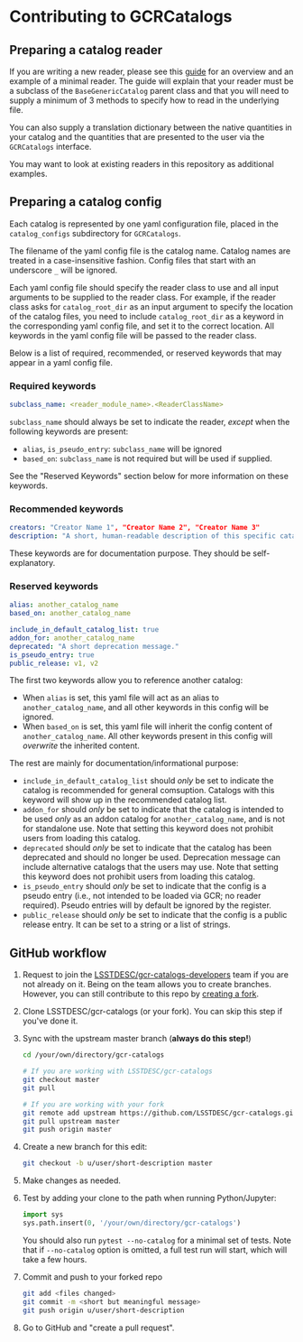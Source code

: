 # Contributing to GCRCatalogs

## Preparing a catalog reader

If you are writing a new reader, please see this [guide](https://github.com/yymao/generic-catalog-reader#usage)
for an overview and an example of a minimal reader.
The guide will explain that your reader must be a subclass of the `BaseGenericCatalog` parent class
and that you will need to supply a minimum of 3 methods to specify how to read in the underlying file.

You can also supply a translation dictionary between the native quantities in your
catalog and the quantities that are presented to the user via the `GCRCatalogs` interface.

You may want to look at existing readers in this repository as additional examples.

## Preparing a catalog config

Each catalog is represented by one yaml configuration file, placed in the `catalog_configs`
subdirectory for `GCRCatalogs`.

The filename of the yaml config file is the catalog name. Catalog names are treated in a case-insensitive fashion.
Config files that start with an underscore `_` will be ignored.

Each yaml config file should specify the reader class to use and all input arguments to be supplied to the reader class.
For example, if the reader class asks for `catalog_root_dir` as an input argument to specify the location of the
catalog files, you need to include `catalog_root_dir` as a keyword in the corresponding yaml config file,
and set it to the correct location.
All keywords in the yaml config file will be passed to the reader class.

Below is a list of required, recommended, or reserved keywords that may appear in a yaml config file.

### Required keywords

```yaml
subclass_name: <reader_module_name>.<ReaderClassName>
```

`subclass_name` should always be set to indicate the reader, _except_ when the following keywords are present:

- `alias`, `is_pseudo_entry`: `subclass_name` will be ignored
- `based_on`:  `subclass_name` is not required but will be used if supplied.

See the "Reserved Keywords" section below for more information on these keywords.

### Recommended keywords

```yaml
creators: "Creator Name 1", "Creator Name 2", "Creator Name 3"
description: "A short, human-readable description of this specific catalog."
```

These keywords are for documentation purpose. They should be self-explanatory.

### Reserved keywords

```yaml
alias: another_catalog_name
based_on: another_catalog_name

include_in_default_catalog_list: true
addon_for: another_catalog_name
deprecated: "A short deprecation message."
is_pseudo_entry: true
public_release: v1, v2
```

The first two keywords allow you to reference another catalog:

- When `alias` is set, this yaml file will act as an alias to `another_catalog_name`, and all other keywords in this config will be ignored.
- When `based_on` is set, this yaml file will inherit the config content of `another_catalog_name`. All other keywords present in this config will _overwrite_ the inherited content.

The rest are mainly for documentation/informational purpose:

- `include_in_default_catalog_list` should _only_ be set to indicate the catalog is recommended for general comsuption. Catalogs with this keyword will show up in the recommended catalog list.
- `addon_for` should _only_ be set to indicate that the catalog is intended to be used _only_ as an addon catalog for `another_catalog_name`, and is not for standalone use. Note that setting this keyword does not prohibit users from loading this catalog.
- `deprecated` should _only_ be set to indicate that the catalog has been deprecated and should no longer be used. Deprecation message can include alternative catalogs that the users may use. Note that setting this keyword does not prohibit users from loading this catalog.
- `is_pseudo_entry` should _only_ be set to indicate that the config is a pseudo entry (i.e., not intended to be loaded via GCR; no reader required). Pseudo entries will by default be ignored by the register.
- `public_release` should _only_ be set to indicate that the config is a public release entry. It can be set to a string or a list of strings.

## GitHub workflow

1. Request to join the
   [LSSTDESC/gcr-catalogs-developers](https://github.com/orgs/LSSTDESC/teams/gcr-catalogs-developers/members) team
   if you are not already on it.
   Being on the team allows you to create branches.
   However, you can still contribute to this repo by [creating a fork](https://guides.github.com/activities/forking/).

2. Clone LSSTDESC/gcr-catalogs (or your fork). You can skip this step if you've done it.

3. Sync with the upstream master branch (**always do this step!**)

   ```bash
   cd /your/own/directory/gcr-catalogs

   # If you are working with LSSTDESC/gcr-catalogs
   git checkout master
   git pull

   # If you are working with your fork
   git remote add upstream https://github.com/LSSTDESC/gcr-catalogs.git
   git pull upstream master
   git push origin master
   ```

4. Create a new branch for this edit:

   ```bash
   git checkout -b u/user/short-description master
   ```

5. Make changes as needed.

6. Test by adding your clone to the path when running Python/Jupyter:

   ```python
   import sys
   sys.path.insert(0, '/your/own/directory/gcr-catalogs')
   ```

   You should also run `pytest --no-catalog` for a minimal set of tests.
   Note that if `--no-catalog` option is omitted, a full test run will start, which will take a few hours.

7. Commit and push to your forked repo

   ```bash
   git add <files changed>
   git commit -m <short but meaningful message>
   git push origin u/user/short-description
   ```

8. Go to GitHub and "create a pull request".
